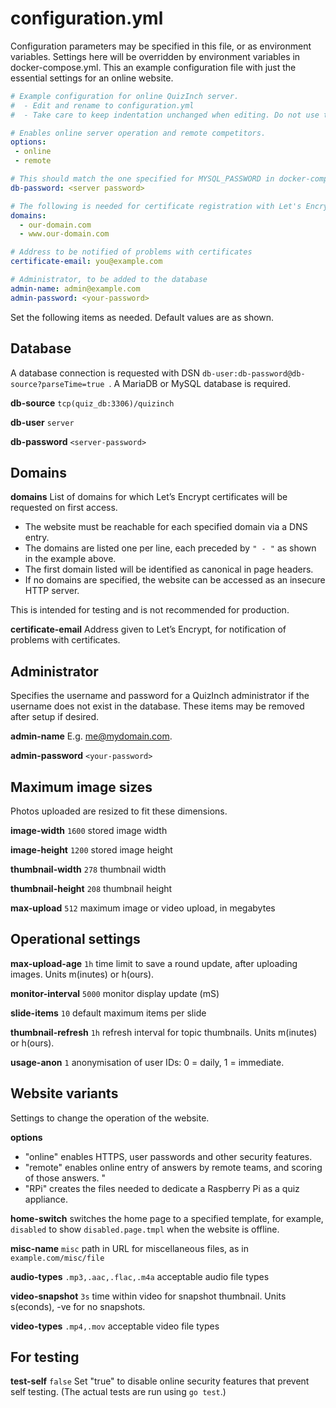 # configuration.yml
Configuration parameters may be specified in this file, or as environment variables. Settings here will be overridden by environment variables in docker-compose.yml.
This an example configuration file with just the essential settings for an online website.  

```yml
# Example configuration for online QuizInch server.
#  - Edit and rename to configuration.yml
#  - Take care to keep indentation unchanged when editing. Do not use tabs.

# Enables online server operation and remote competitors.
options:
 - online
 - remote

# This should match the one specified for MYSQL_PASSWORD in docker-compose.yml.
db-password: <server password>

# The following is needed for certificate registration with Let's Encrypt
domains:
  - our-domain.com
  - www.our-domain.com

# Address to be notified of problems with certificates
certificate-email: you@example.com

# Administrator, to be added to the database
admin-name: admin@example.com
admin-password: <your-password>
```

Set the following items as needed. Default values are as shown.
## Database
A database connection is requested with DSN `db-user:db-password@db-source?parseTime=true `. A MariaDB or MySQL database is required.

**db-source** `tcp(quiz_db:3306)/quizinch`

**db-user** `server`

**db-password** `<server-password>`

## Domains
**domains** List of domains for which Let’s Encrypt certificates will be requested on first access.
- The website must be reachable for each specified domain via a DNS entry. 
- The domains are listed one per line, each preceded by `" - "` as shown in the example above.
- The first domain listed will be identified as canonical in page headers.
- If no domains are specified, the website can be accessed as an insecure HTTP server.

This is intended for testing and is not recommended for production.

**certificate-email** Address given to Let’s Encrypt, for notification of problems with certificates.

## Administrator
Specifies the username and password for a QuizInch administrator if the username does not exist in the database. These items may be removed after setup if desired.

**admin-name** E.g. me@mydomain.com.

**admin-password** `<your-password>`

## Maximum image sizes
Photos uploaded are resized to fit these dimensions.

**image-width**  `1600` stored image width

**image-height** `1200` stored image height

**thumbnail-width** `278` thumbnail width

**thumbnail-height** `208` thumbnail height

**max-upload** `512` maximum image or video upload, in megabytes

## Operational settings
**max-upload-age** `1h` time limit to save a round update, after uploading images. Units m(inutes) or h(ours).

**monitor-interval** `5000` monitor display update (mS)

**slide-items** `10` default maximum items per slide

**thumbnail-refresh** `1h` refresh interval for topic thumbnails. Units m(inutes) or h(ours).

**usage-anon** `1` anonymisation of user IDs: 0 = daily, 1 = immediate.

## Website variants
Settings to change the operation of the website.

**options** ` `
- "online" enables HTTPS, user passwords and other security features.
- "remote" enables online entry of answers by remote teams, and scoring of those answers. "
- "RPi" creates the files needed to dedicate a Raspberry Pi as a quiz appliance.

**home-switch** switches the home page to a specified template, for example, `disabled` to show `disabled.page.tmpl` when the website is offline.

**misc-name** `misc` path in URL for miscellaneous files, as in `example.com/misc/file`

**audio-types** `.mp3,.aac,.flac,.m4a` acceptable audio file types

**video-snapshot** `3s` time within video for snapshot thumbnail. Units s(econds), -ve for no snapshots.

**video-types** `.mp4,.mov` acceptable video file types

## For testing
**test-self** `false` Set "true" to disable online security features that prevent self testing. (The actual tests are run using `go test`.)
